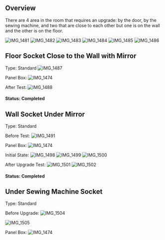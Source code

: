## Overview

There are 4 area in the room that requires an upgrade: by the door, by the sewing machine, and two that are close to each other but one is on the wall and the other is on the floor.

![IMG_1481](https://github.com/United-Home/125-Frederick/assets/61100293/71ec58f6-caa2-442a-95eb-dd14d6641010)
![IMG_1482](https://github.com/United-Home/125-Frederick/assets/61100293/6b58168c-cb52-4be8-ba42-1b5277c9e5bd)
![IMG_1483](https://github.com/United-Home/125-Frederick/assets/61100293/b7fe94c4-ed8c-473c-9229-9dbe7b955d84)
![IMG_1484](https://github.com/United-Home/125-Frederick/assets/61100293/5e8941fd-a1c4-4772-a002-f9ad6f826031)
![IMG_1485](https://github.com/United-Home/125-Frederick/assets/61100293/25b1d208-c015-40b1-8c64-52ce8fa04606)
![IMG_1486](https://github.com/United-Home/125-Frederick/assets/61100293/672966b2-b94c-4dd0-9f57-b00b2eae8512)

## Floor Socket Close to the Wall with Mirror

Type: Standard
![IMG_1487](https://github.com/United-Home/125-Frederick/assets/61100293/42f8bedf-9dd6-4006-9547-19a8ab235eab)

Panel Box:
![IMG_1474](https://github.com/United-Home/125-Frederick/assets/61100293/ccbb1780-f787-4cd7-8bf4-bb5c3f031d79)


After Test:
![IMG_1488](https://github.com/United-Home/125-Frederick/assets/61100293/32fa228c-c79c-4671-baf9-db2a329eec82)


#### Status: Completed

## Wall Socket Under Mirror
Type: Standard

Before Test: 
![IMG_1491](https://github.com/United-Home/125-Frederick/assets/61100293/2cddf6af-bff6-4f44-aab1-67d64c093dbf)

Panel Box:
![IMG_1474](https://github.com/United-Home/125-Frederick/assets/61100293/3e8b960c-642d-4ed4-9540-274a055a530a)

Initial State:
![IMG_1498](https://github.com/United-Home/125-Frederick/assets/61100293/3e4a7dfa-975a-47b7-89bd-b20a519685c1)
![IMG_1499](https://github.com/United-Home/125-Frederick/assets/61100293/0c0e67b4-514f-40b9-9a42-62c888e4ee67)
![IMG_1500](https://github.com/United-Home/125-Frederick/assets/61100293/c53533ab-8be4-4417-b06b-f6fec52ff116)


After Upgrade Test:
![IMG_1501](https://github.com/United-Home/125-Frederick/assets/61100293/03251f30-5428-43b6-951a-e6abcc77f6cf)
![IMG_1502](https://github.com/United-Home/125-Frederick/assets/61100293/1ce65f97-60ba-4b44-b47d-ba1b4b143124)


#### Status: Completed

## Under Sewing Machine Socket

Type: Standard

Before Upgrade:
![IMG_1504](https://github.com/United-Home/125-Frederick/assets/61100293/1f54bdc1-f28f-4d59-899d-0bb746dec843)

![IMG_1505](https://github.com/United-Home/125-Frederick/assets/61100293/f8241504-32d7-4372-80fa-109576b3a37f)


Panel Box:
![IMG_1474](https://github.com/United-Home/125-Frederick/assets/61100293/7d2102c5-5a6c-492d-b078-641be4cd47e1)






